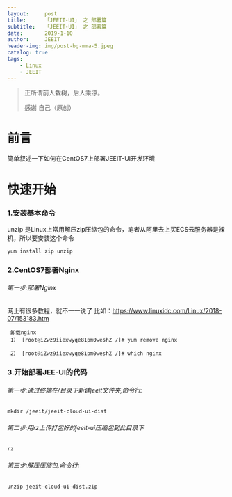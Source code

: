 ```yaml
---
layout:     post
title:      「JEEIT-UI」 之 部署篇
subtitle:   「JEEIT-UI」 之 部署篇
date:       2019-1-10
author:     JEEIT
header-img: img/post-bg-mma-5.jpeg
catalog: true
tags:
    - Linux
    - JEEIT
---
```


> 正所谓前人栽树，后人乘凉。
> 
> 感谢 自己（原创）

# 前言

简单叙述一下如何在CentOS7上部署JEEIT-UI开发环境

# 快速开始

### 1.安装基本命令

unzip 是Linux上常用解压zip压缩包的命令，笔者从阿里去上买ECS云服务器是裸机，所以要安装这个命令
```
yum install zip unzip
```
### 2.CentOS7部署Nginx

###### 第一步:部署Nginx
网上有很多教程，就不一一说了
比如：https://www.linuxidc.com/Linux/2018-07/153183.htm
```
 卸载nginx
 1） [root@iZwz9iiexwyqe81pm0weshZ /]# yum remove nginx
 
 2） [root@iZwz9iiexwyqe81pm0weshZ /]# which nginx
```


### 3.开始部署JEE-UI的代码
 
###### 第一步:通过终端在/目录下新建jeeit文件夹,命令行:
```
mkdir /jeeit/jeeit-cloud-ui-dist
```
###### 第二步:用rz上传打包好的jeeit-ui压缩包到此目录下
```
rz
```
###### 第三步:解压压缩包,命令行:
 ```
unzip jeeit-cloud-ui-dist.zip 
 ```
 










